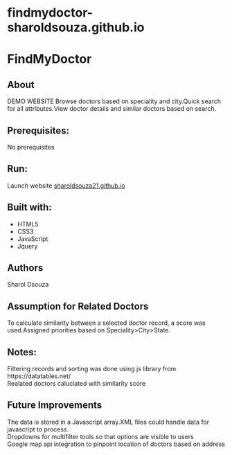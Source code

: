 # findmydoctor-sharoldsouza.github.io

# FindMyDoctor

<h2>About</h2>
DEMO WEBSITE
Browse doctors based on speciality and city.Quick search for all attributes.View doctor details and similar doctors based on search.

<h2>Prerequisites:</h2>
No prerequisites

<h2>Run:</h2>
Launch website <a href="http://sharoldsouza21.github.io">sharoldsouza21.github.io</a>

<h2>Built with:</h2>
<ul>
<li>HTML5</li>
<li>CSS3</li>
<li>JavaScript</li>
<li>Jquery</li>
</ul>

<h2>Authors</h2>
Sharol Dsouza

<h2>Assumption for Related Doctors</h2>
To calculate similarity between a selected doctor record, a score was used.Assigned priorities based on Speciality>City>State.

<h2>Notes:</h2>
Filtering records and sorting was done using js library from <a>https://datatables.net/</a></div>
<br/>Realated doctors caluclated with similarity score

<h2>Future Improvements</h2>
The data is stored in a Javascript array.XML files could handle data for javascript to process.<br/>
Dropdowns for multifilter tools so that options are visible to users<br/>
Google map api integration to pinpoint location of doctors based on address
